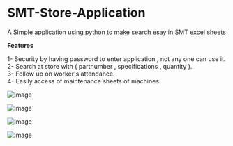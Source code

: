 # SMT-Store-Application
A Simple application using python to make search esay in SMT excel sheets

**Features**

1- Security by having password to enter application , not any one can use it.  
2- Search at store with ( partnumber , specifications , quantity ).  
3- Follow up on worker's attendance.  
4- Easily access of maintenance sheets of machines.  



![image](https://github.com/Ammar-Haggag/SMT-Store-Application/assets/155159317/5e386089-640f-47b5-990f-c8054b9c1e26)


![image](https://github.com/Ammar-Haggag/SMT-Store-Application/assets/155159317/384be5b0-50a4-4693-9c17-fb9e0b044198)


![image](https://github.com/Ammar-Haggag/SMT-Store-Application/assets/155159317/f4bdd800-062b-4d7b-8867-9124914b80c8)


![image](https://github.com/Ammar-Haggag/SMT-Store-Application/assets/155159317/cf1220b9-cbe9-49e6-8dff-83a680950484)

